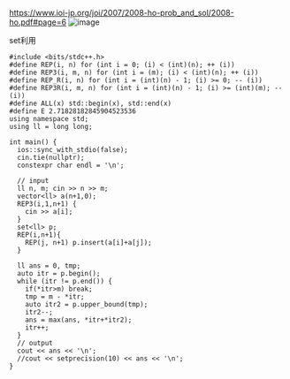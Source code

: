 https://www.ioi-jp.org/joi/2007/2008-ho-prob_and_sol/2008-ho.pdf#page=6
![image](https://user-images.githubusercontent.com/46245101/112787605-d7337c80-9093-11eb-8b76-c108f52cba14.png)

set利用
```
#include <bits/stdc++.h>
#define REP(i, n) for (int i = 0; (i) < (int)(n); ++ (i))
#define REP3(i, m, n) for (int i = (m); (i) < (int)(n); ++ (i))
#define REP_R(i, n) for (int i = (int)(n) - 1; (i) >= 0; -- (i))
#define REP3R(i, m, n) for (int i = (int)(n) - 1; (i) >= (int)(m); -- (i))
#define ALL(x) std::begin(x), std::end(x)
#define E 2.71828182845904523536
using namespace std;
using ll = long long;

int main() {
  ios::sync_with_stdio(false);
  cin.tie(nullptr);
  constexpr char endl = '\n';

  // input
  ll n, m; cin >> n >> m;
  vector<ll> a(n+1,0);
  REP3(i,1,n+1) {
    cin >> a[i];
  }
  set<ll> p;
  REP(i,n+1){
    REP(j, n+1) p.insert(a[i]+a[j]);
  }
  
  ll ans = 0, tmp;
  auto itr = p.begin();
  while (itr != p.end()) {
    if(*itr>m) break;
    tmp = m - *itr;
    auto itr2 = p.upper_bound(tmp);
    itr2--;
    ans = max(ans, *itr+*itr2);
    itr++;
  }    
  // output
  cout << ans << '\n';
  //cout << setprecision(10) << ans << '\n';
}
```
